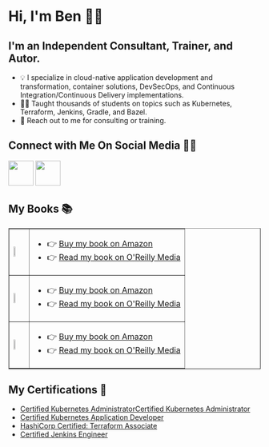 # Hi, I'm Ben 👋🏻

## **I'm an Independent Consultant, Trainer, and Autor.**

* 💡 I specialize in cloud-native application development and transformation, container solutions, DevSecOps, and Continuous Integration/Continuous Delivery implementations.
* 👨‍🏫 Taught thousands of students on topics such as Kubernetes, Terraform, Jenkins, Gradle, and Bazel.
* 📩 Reach out to me for consulting or training.

## Connect with Me On Social Media 🤝🏻

<a href="https://www.linkedin.com/in/benjaminmuschko/" target="_blank"><img src="https://img.icons8.com/color/96/000000/linkedin.png"  width="50" height="50"></a>
<a href="https://twitter.com/bmuschko" target="_blank"><img src="https://img.icons8.com/color/96/000000/twitter.png" width="50" height="50"></a>

##  My Books 📚

<table border="none">
    <tr>
        <td><a href="https://amzn.to/39KqVxP" target="_blank"><img align="left" src="https://automatedascent.com/images/books/cka-study-guide.jpg" style="width: 20%;"></a></td>
        <td>
            <ul>
                <li>👉 <a href="https://amzn.to/39KqVxP" target="_blank">Buy my book on Amazon</a></li>
                <li>👉 <a href="https://learning.oreilly.com/library/view/certified-kubernetes-administrator/9781098107215/" target="_blank">Read my book on O'Reilly Media</a></li>
            </ul>
        </td>
    </tr>
    <tr>
        <td><a href="https://amzn.to/3ncOy5k" target="_blank"><img align="left" src="https://automatedascent.com/images/books/ckad-study-guide.jpg" style="width: 20%;"></a></td>
        <td>
            <ul>
                <li>👉 <a href="https://amzn.to/3ncOy5k" target="_blank">Buy my book on Amazon</a></li>
                <li>👉 <a href="https://learning.oreilly.com/library/view/certified-kubernetes-application/9781492083726/" target="_blank">Read my book on O'Reilly Media</a></li>
            </ul>
        </td>
    </tr>
    <tr>
        <td><a href="https://amzn.to/3xNUTJ9" target="_blank"><img align="left" src="https://automatedascent.com/images/books/gradle-in-action.jpg" style="width: 20%;"></a></td>
        <td>
            <ul>
                <li>👉 <a href="https://amzn.to/3xNUTJ9" target="_blank">Buy my book on Amazon</a></li>
                <li>👉 <a href="https://learning.oreilly.com/library/view/gradle-in-action/9781617291302/" target="_blank">Read my book on O'Reilly Media</a></li>
            </ul>
        </td>
    </tr>
</table>

##  My Certifications 🏅

* [Certified Kubernetes AdministratorCertified Kubernetes Administrator](https://www.credly.com/badges/9a599e63-6155-422e-b169-8eaaed5369ab)
* [Certified Kubernetes Application Developer](https://www.credly.com/badges/98ba0895-b669-47d5-8206-50b7223940e3)
* [HashiCorp Certified: Terraform Associate](https://www.credly.com/badges/d571af1f-3557-4170-977f-84c0dd4d1c7a)
* [Certified Jenkins Engineer](https://certificates.cloudbees.com/bisl3tzf)